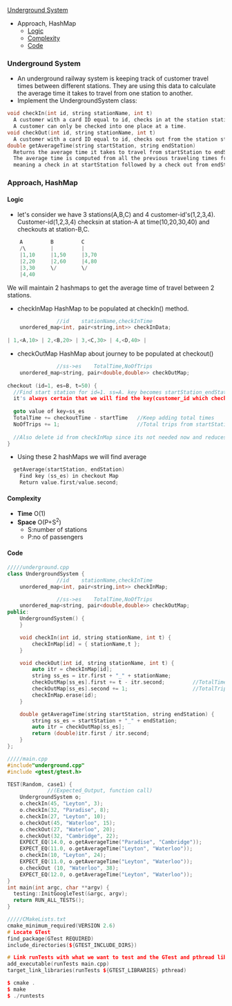 [Underground System](https://leetcode.com/problems/design-underground-system/)
- Approach, HashMap
  - [Logic](#logic)
  - [Complexity](#comp)
  - [Code](#code)

### Underground System
- An underground railway system is keeping track of customer travel times between different stations. They are using this data to calculate the average time it takes to travel from one station to another.
- Implement the UndergroundSystem class:
```c
void checkIn(int id, string stationName, int t)
  A customer with a card ID equal to id, checks in at the station stationName at time t.
  A customer can only be checked into one place at a time.
void checkOut(int id, string stationName, int t)
  A customer with a card ID equal to id, checks out from the station stationName at time t.
double getAverageTime(string startStation, string endStation)
  Returns the average time it takes to travel from startStation to endStation.
  The average time is computed from all the previous traveling times from startStation to endStation that happened directly, 
  meaning a check in at startStation followed by a check out from endStation.
```

### Approach, HashMap

<a name=logic></a>
#### Logic
- let's consider we have 3 stations(A,B,C) and 4 customer-id's(1,2,3,4). Customer-id(1,2,3,4) checksin at station-A at time(10,20,30,40) and checkouts at station-B,C.
```c
    A         B         C
    /\        |         |
    |1,10     |1,50     |3,70
    |2,20     |2,60     |4,80
    |3,30     \/        \/
    |4,40
```
We will maintain 2 hashmaps to get the average time of travel between 2 stations.
- checkInMap HashMap to be populated at checkIn() method.
```c
                //id    stationName,checkInTime
    unordered_map<int, pair<string,int>> checkInData;
    
| 1,<A,10> | 2,<B,20> | 3,<C,30> | 4,<D,40> |
```
- checkOutMap HashMap about journey to be populated at checkout()
```c
                //ss->es    TotalTime,NoOfTrips
    unordered_map<string, pair<double,double>> checkOutMap;
    
checkout (id=1, es=B, t=50) {
  //Find start station for id=1. ss=A. key becomes startStation_endStation = A_B
  it's always certain that we will find the key(customer_id which checkedin), so we can directly goto value in Map
  
  goto value of key=ss_es
  TotalTime += checkoutTime - startTime   //Keep adding total times
  NoOfTrips += 1;                         //Total trips from startStation to EndStation
  
  //Also delete id from checkInMap since its not needed now and reduces space complexity
}
```
- Using these 2 hashMaps we will find average
```c
  getAverage(startStation, endStation)
    Find key (ss_es) in checkout Map
    Return value.first/value.second;
```

<a name=comp></a>
#### Complexity
- **Time** O(1)
- **Space** O(P+S<sup>2</sup>)
  - S:number of stations
  - P:no of passengers

<a name=code></a>
#### Code
```cpp
/////underground.cpp
class UndergroundSystem {
                //id    stationName,checkInTime
    unordered_map<int, pair<string,int>> checkInMap;

                //ss->es    TotalTime,NoOfTrips
    unordered_map<string, pair<double,double>> checkOutMap;
public:
    UndergroundSystem() {
    }

    void checkIn(int id, string stationName, int t) {
        checkInMap[id] = { stationName,t };
    }

    void checkOut(int id, string stationName, int t) {
        auto itr = checkInMap[id];
        string ss_es = itr.first + "_" + stationName;
        checkOutMap[ss_es].first += t - itr.second;         //TotalTime
        checkOutMap[ss_es].second += 1;                     //TotalTrips from ss to es
        checkInMap.erase(id);
    }

    double getAverageTime(string startStation, string endStation) {
        string ss_es = startStation + "_" + endStation;
        auto itr = checkOutMap[ss_es];
        return (double)itr.first / itr.second;
    }
};

/////main.cpp
#include"underground.cpp"
#include <gtest/gtest.h>

TEST(Random, case1) {
             //(Expected_Output, function call)
    UndergroundSystem o;
    o.checkIn(45, "Leyton", 3);
    o.checkIn(32, "Paradise", 8);
    o.checkIn(27, "Leyton", 10);
    o.checkOut(45, "Waterloo", 15);
    o.checkOut(27, "Waterloo", 20);
    o.checkOut(32, "Cambridge", 22);
    EXPECT_EQ(14.0, o.getAverageTime("Paradise", "Cambridge"));
    EXPECT_EQ(11.0, o.getAverageTime("Leyton", "Waterloo"));
    o.checkIn(10, "Leyton", 24);
    EXPECT_EQ(11.0, o.getAverageTime("Leyton", "Waterloo"));
    o.checkOut (10, "Waterloo", 38);
    EXPECT_EQ(12.0, o.getAverageTime("Leyton", "Waterloo"));
}
int main(int argc, char **argv) {
  testing::InitGoogleTest(&argc, argv);
  return RUN_ALL_TESTS();
}

/////CMakeLists.txt
cmake_minimum_required(VERSION 2.6)
# Locate GTest
find_package(GTest REQUIRED)
include_directories(${GTEST_INCLUDE_DIRS})

# Link runTests with what we want to test and the GTest and pthread library
add_executable(runTests main.cpp)
target_link_libraries(runTests ${GTEST_LIBRARIES} pthread)

$ cmake .
$ make
$ ./runtests
```
